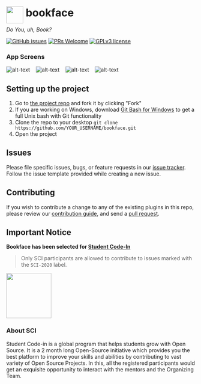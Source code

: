 <h1> <img src="https://github.com/CheshtaK/bookface/blob/master/screenshots/logo.png"
  width="45"
  height="45"
  style="float:left;">
  &nbsp;bookface
</h1>

_Do You, uh, Book?_

[![GitHub issues](https://img.shields.io/github/issues/CheshtaK/bookface)](https://github.com/CheshtaK/bookface/issues)
[![PRs Welcome](https://img.shields.io/badge/PRs-welcome-brightgreen.svg?style=flat-square)](https://github.com/CheshtaK/bookface/pulls)
[![GPLv3 license](https://img.shields.io/badge/License-GPLv3-blue.svg)](https://github.com/CheshtaK/bookface/blob/SCI-2020/LICENSE)

### App Screens
![alt-text](https://github.com/CheshtaK/bookface/blob/master/screenshots/1.jpeg) &nbsp;&nbsp;
![alt-text](https://github.com/CheshtaK/bookface/blob/master/screenshots/4.jpeg) &nbsp;&nbsp;
![alt-text](https://github.com/CheshtaK/bookface/blob/master/screenshots/3.jpeg) &nbsp;&nbsp;
![alt-text](https://github.com/CheshtaK/bookface/blob/master/screenshots/2.jpeg)

## Setting up the project
1. Go to [the project repo](https://github.com/CheshtaK/bookface) and fork it by clicking "Fork" 
2. If you are working on Windows, download [Git Bash for Windows](https://git-for-windows.github.io/) to get a full Unix bash with Git functionality
3. Clone the repo to your desktop `git clone https://github.com/YOUR_USERNAME/bookface.git`
4. Open the project


## Issues

Please file specific issues, bugs, or feature requests in our [issue tracker](https://github.com/CheshtaK/bookface/issues). Follow the
issue template provided while creating a new issue.

## Contributing

If you wish to contribute a change to any of the existing plugins in this repo, please review our [contribution guide](https://github.com/CheshtaK/bookface/blob/master/.github/CONTRIBUTING.md), and send a [pull request](https://github.com/CheshtaK/bookface/pulls).

## Important Notice

<b>Bookface has been selected for [Student Code-In](https://scodein.tech/)</b>

> Only SCI participants are allowed to contribute to issues marked with the `SCI-2020` label.

<img src="https://user-images.githubusercontent.com/32400008/84588235-49a7d880-ae43-11ea-9506-e3d5de5d3d03.jpg"
  width="120"
  height="120">
  
### About SCI
Student Code-in is a global program that helps students grow with Open Source. It is a 2 month long Open-Source initiative which provides you the best platform to improve your skills and abilities by contributing to vast variety of Open Source Projects. In this, all the registered participants would get an exquisite opportunity to interact with the mentors and the Organizing Team.
